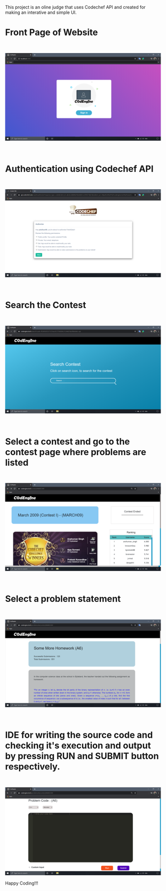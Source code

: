 This project is an oline judge that uses Codechef API and created for making an interative and simple UI.
<br/>
# Front Page of Website

<br/>

![](public/CodEngine_front_view.png)

<br/>

# Authentication using Codechef API

<br/>

![](public/Auth_Page.png)

<br/>

# Search the Contest 

<br/>

![](public/Search_page.png)

<br/>

# Select a contest and go to the contest page where problems are listed

<br/>

![](public/Contest_page.png)

<br/>

# Select a problem statement

<br/>

![](public/Problem_page.png)

<br/>

# IDE for writing the source code and checking it's execution and output by pressing RUN and SUBMIT button respectively.

<br/>

![](public/text_editor.png)

Happy Coding!!!
